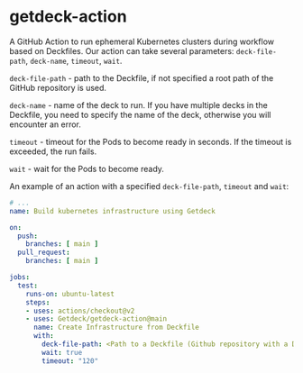 # getdeck-action
A GitHub Action to run ephemeral Kubernetes clusters during workflow based on Deckfiles.
Our action can take several parameters: `deck-file-path`, `deck-name`, `timeout`, `wait`.

`deck-file-path` - path to the Deckfile, if not specified a root path of the GitHub repository is used.

`deck-name` - name of the deck to run. If you have multiple decks in the Deckfile, you need to specify the name of the
deck, otherwise you will encounter an error.

`timeout` - timeout for the Pods to become ready in seconds. If the timeout is exceeded, the run fails.

`wait` - wait for the Pods to become ready.

An example of an action with a specified `deck-file-path`, `timeout` and `wait`:

```yaml
# ...
name: Build kubernetes infrastructure using Getdeck

on:
  push:
    branches: [ main ]
  pull_request:
    branches: [ main ]

jobs:
  test:
    runs-on: ubuntu-latest
    steps:
    - uses: actions/checkout@v2
    - uses: Getdeck/getdeck-action@main
      name: Create Infrastructure from Deckfile
      with:
        deck-file-path: <Path to a Deckfile (Github repository with a Deckfile in a root directory)>
        wait: true
        timeout: "120"
```


